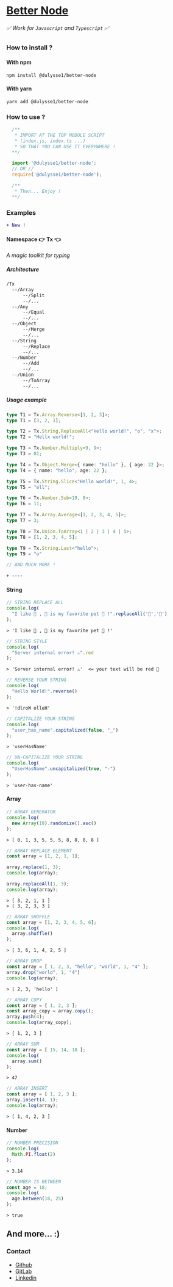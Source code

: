 # [Better Node]('https://www.npmjs.com/package/@dulysse1/better-node')
###### ✅  Work for `Javascript` and `Typescript` ✅ 

### How to install ?

#### With npm

```shell
npm install @dulysse1/better-node
```
#### With yarn

```shell
yarn add @dulysse1/better-node
```

### How to use ?

```typescript
  /**
   * IMPORT AT THE TOP MODULE SCRIPT
   * (index.js, index.ts ...)
   * SO THAT YOU CAN USE IT EVERYWHERE !
  **/

  import '@dulysse1/better-node';
  // OR //
  require('@dulysse1/better-node');

  /**
   * Then... Enjoy !
  **/
```
### Examples

```diff
+ New !
``` 
#### Namespace 👉 Tx 👈
<i> A magic toolkit for typing </i>
##### Architecture
```txt
/Tx
  --/Array
      --/Split
      --/...
  --/Any
      --/Equal
      --/...
  --/Object
      --/Merge
      --/...
  --/String
      --/Replace
      --/...
  --/Number
      --/Add
      --/...
  --/Union
      --/ToArray
      --/...
```
##### Usage example
```typescript
type T1 = Tx.Array.Reverse<[1, 2, 3]>;
type T1 = [3, 2, 1];

type T2 = Tx.String.ReplaceAll<"Hello world!", "o", "x">;
type T2 = "Hellx wxrld!";

type T3 = Tx.Number.Multiply<9, 9>;
type T3 = 81;

type T4 = Tx.Object.Merge<{ name: "hello" }, { age: 22 }>;
type T4 = { name: "hello", age: 22 };

type T5 = Tx.String.Slice<"Hello world!", 1, 4>;
type T5 = "ell";

type T6 = Tx.Number.Sub<19, 8>;
type T6 = 11;

type T7 = Tx.Array.Average<[1, 2, 3, 4, 5]>;
type T7 = 3;

type T8 = Tx.Union.ToArray<1 | 2 | 3 | 4 | 5>;
type T8 = [1, 2, 3, 4, 5];

type T9 = Tx.String.Last<"hello">;
type T9 = "o"

// AND MUCH MORE !
```

```diff
+ ----
``` 

#### String
```typescript
// STRING REPLACE ALL
console.log(
  "I like 🐑 , 🐑 is my favorite pet 🐑 !".replaceAll('🐑','🦁')
);
```
```node
> 'I like 🦁 , 🦁 is my favorite pet 🦁 !'
```
```typescript
// STRING STYLE
console.log(
  "Server internal error! ⚠️".red
);
```
```node 
> 'Server internal error! ⚠️'  <= your text will be red 🔴  
```
```typescript
// REVERSE YOUR STRING
console.log(
  "Hello World!".reverse()
);
```
```node 
> '!dlroW olleH'
```
```typescript
// CAPITALIZE YOUR STRING
console.log(
  "user_has_name".capitalized(false, "_")
);
```
```node 
> 'userHasName'
```
```typescript
// UN-CAPITALIZE YOUR STRING
console.log(
  "UserHasName".uncapitalized(true, "-")
);
```
```node 
> 'user-has-name'
```

#### Array
```typescript
// ARRAY GENERATOR
console.log(
  new Array(10).randomize().asc()
);
```
```node
> [ 0, 1, 3, 5, 5, 5, 8, 8, 8, 8 ]
```
```typescript
// ARRAY REPLACE ELEMENT
const array = [1, 2, 1, 1];

array.replace(1, 3);
console.log(array);

array.replaceAll(1, 3);
console.log(array);
```
```node
> [ 3, 2, 1, 1 ]
> [ 3, 2, 3, 3 ]
```
```typescript
// ARRAY SHUFFLE
const array = [1, 2, 3, 4, 5, 6];
console.log(
  array.shuffle()
);
```
```node
> [ 3, 6, 1, 4, 2, 5 ]
```
```typescript
// ARRAY DROP
const array = [ 1, 2, 3, "hello", "world", 1, "4" ];
array.drop("world", 1, "4")
console.log(array);
```
```node
> [ 2, 3, 'hello' ]
```
```typescript
// ARRAY COPY
const array = [ 1, 2, 3 ];
const array_copy = array.copy();
array.push(4);
console.log(array_copy);
```
```node
> [ 1, 2, 3 ]
```
```typescript
// ARRAY SUM
const array = [ 15, 14, 18 ];
console.log(
  array.sum()
);
```
```node
> 47
```
```typescript
// ARRAY INSERT
const array = [ 1, 2, 3 ];
array.insert(4, 1);
console.log(array);

```
```node
> [ 1, 4, 2, 3 ]
```

#### Number
```typescript
// NUMBER PRECISION
console.log(
  Math.PI.float(2)
);
```
```node
> 3.14
```
```typescript
// NUMBER IS BETWEEN
const age = 18;
console.log(
  age.between(18, 25)
);
```
```node
> true
```
## And more... :)

### Contact
* [Github](https://github.com/Dulysse)
* [GitLab](https://gitlab.com/Dulysse1)
* [Linkedin](https://www.linkedin.com/in/ulysse-dupont-994848197/)

